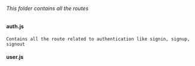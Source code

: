 ###### This folder contains all the routes

#### auth.js

    Contains all the route related to authentication like signin, signup, signout

#### user.js
